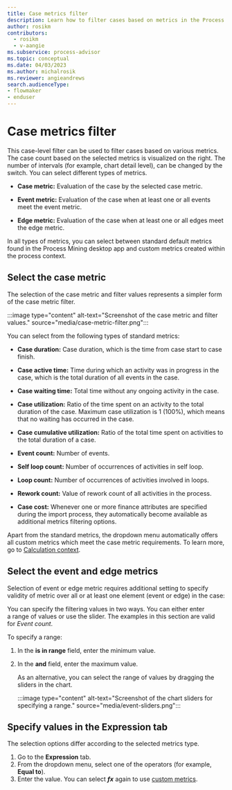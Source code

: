 ```yaml
---
title: Case metrics filter
description: Learn how to filter cases based on metrics in the Process Mining desktop app.
author: rosikm
contributors:
  - rosikm
  - v-aangie
ms.subservice: process-advisor
ms.topic: conceptual
ms.date: 04/03/2023
ms.author: michalrosik
ms.reviewer: angieandrews
search.audienceType:
- flowmaker
- enduser
---
```


# Case metrics filter

This case-level filter can be used to filter cases based on various metrics. The case count based on the selected metrics is visualized on the right. The number of intervals (for example, chart detail level), can be changed by the switch. You can select different types of metrics.

- **Case metric:** Evaluation of the case by the selected case metric.

- **Event metric:** Evaluation of the case when at least one or all events meet the event metric.

- **Edge metric:** Evaluation of the case when at least one or all edges meet the edge metric.

In all types of metrics, you can select between standard default metrics found in the Process Mining desktop app and custom metrics created within the process context.

## Select the case metric

The selection of the case metric and filter values represents a simpler form of the case metric filter.

:::image type="content" alt-text="Screenshot of the case metric and filter values." source="media/case-metric-filter.png":::

You can select from the following types of standard metrics:

- **Case duration:** Case duration, which is the time from case start to case finish.

- **Case active time:** Time during which an activity was in progress in the case, which is the total duration of all events in the case.

- **Case waiting time:** Total time without any ongoing activity in the case.

- **Case utilization:** Ratio of the time spent on an activity to the total duration of the case. Maximum case utilization is 1 (100%), which means that no waiting has occurred in the case.

- **Case cumulative utilization:** Ratio of the total time spent on activities to the total duration of a case.

- **Event count:** Number of events.

- **Self loop count:** Number of occurrences of activities in self loop.

- **Loop count:** Number of occurrences of activities involved in loops.

- **Rework count:** Value of rework count of all activities in the process.

- **Case cost:** Whenever one or more finance attributes are specified during the import process, they automatically become available as additional metrics filtering options.

Apart from the standard metrics, the dropdown menu automatically offers all custom metrics which meet the case metric requirements. To learn more, go to [Calculation context](calculation-context.md).

## Select the event and edge metrics

Selection of event or edge metric requires additional setting to specify validity of metric over all or at least one element (event or edge) in the case:

You can specify the filtering values in two ways. You can either enter a range of values or use the slider. The examples in this section are valid for *Event count*.

To specify a range:

1. In the **is in range** field, enter the minimum value.

1. In the **and** field, enter the maximum value.

   As an alternative, you can select the range of values by dragging the sliders in the chart.

    :::image type="content" alt-text="Screenshot of the chart sliders for specifying a range." source="media/event-sliders.png":::

## Specify values in the Expression tab

The selection options differ according to the selected metrics type.

1. Go to the **Expression** tab.
1. From the dropdown menu, select one of the operators (for example, **Equal to**).
1. Enter the value.
   You can select ***fx*** again to use [custom metrics](custom-metrics.md).

